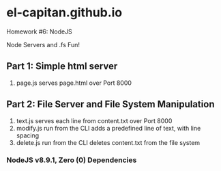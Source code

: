 # el-capitan.github.io
Homework #6: NodeJS
<p>Node Servers and .fs Fun!</p>

<h2>Part 1: Simple html server</h2>
    <ol>
        <li>page.js serves page.html over Port 8000</li>
    </ol>
<h2>Part 2: File Server and File System Manipulation</h2>
    <ol>
        <li>text.js serves each line from content.txt over Port 8000</li>
        <li>modify.js run from the CLI adds a predefined line of text, with line spacing</li>
        <li>delete.js run from the CLI deletes content.txt from the file system</li>
    </ol>
<h3>NodeJS v8.9.1, Zero (0) Dependencies</h3>